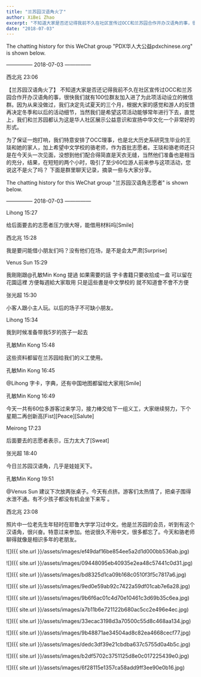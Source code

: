 ```yaml
---
title: "兰苏园汉语角火了"
author: XiBei Zhao
excerpt: "不知道大家是否还记得我前不久在社区宣传过OCC和兰苏园合作开办汉语角的事，很快我们就有100位群友加入进了为此项活动设立的微信群。为了保证一炮打响，我们特意安排了OCC理事，也是北大历史系研究生毕业的王琰, 和希望中文学校的骆老师，作为首批志愿者。王琰和骆老师还只是在今天头一次见面，没想到他们配合得简直是天衣无缝，当然他们准备也是相当的充分，结果，在短短的两个小时，吸引了至少60位游人前来参与这项活动，您说这不是火了吗？"
date: "2018-07-03"
---
```

The chatting history for this WeChat group "PDX华人大公益pdxchinese.org" is shown below.

—————  2018-07-03  —————

西北兆  23:06

【兰苏园汉语角火了】 不知道大家是否还记得我前不久在社区宣传过OCC和兰苏园合作开办汉语角的事，很快我们就有100位群友加入进了为此项活动设立的微信群。因为从来没做过，我们决定先试夏天的三个月，根据大家的感觉和游人的反馈再决定冬季和以后的活动细节，当然我们是希望这项活动能够常年进行下去，直觉上，我们和兰苏园都认为这是华人社区展示公益意识和宣扬中华文化一个非常好的形式。

为了保证一炮打响，我们特意安排了OCC理事，也是北大历史系研究生毕业的王琰和她的家人，加上希望中文学校的骆老师，作为首批志愿者。王琰和骆老师还只是在今天头一次见面，没想到他们配合得简直是天衣无缝，当然他们准备也是相当的充分，结果，在短短的两个小时，吸引了至少60位游人前来参与这项活动，您说这不是火了吗？ 下面是群里聊天记录，摘录一些与大家分享。

The chatting history for this WeChat group "兰苏园汉语角志愿者" is shown below.

—————  2018-07-03  —————

Lihong  15:27

给后面要去的志愿者压力很大呀，能借用材料吗[Smile]

西北兆  15:28

我是要问能借小朋友们吗？没有他们在场，是不是会太严肃[Surprise]

Venus Sun  15:29

我剛剛跟@孔敏Min Kong 提過 如果需要的話 字卡書籍只要收拾成一盒 可以留在花園這裡 方便每週給大家取用 只是這些書是中文學校的 就不知道會不會不方便

张光超  15:30

小客人跟小主人玩。以后的场子不可缺小朋友。

Lihong  15:34

我到时候准备带我5岁的孩子一起去

孔敏Min Kong  15:48

这些资料都留在兰苏园给我们的义工使用。

孔敏Min Kong  16:45

@Lihong 字卡，字典，还有中国地图都留给大家用[Smile]

孔敏Min Kong  16:49

今天一共有60位多游客过来学习，接力棒交给下一组义工，大家继续努力，下个星期二再创新高[Fist][Peace][Salute]

Meirong  17:23

后面要去的志愿者表示，压力太大了[Sweat]

张光超  18:40

今日兰苏园汉语角，几乎是娃娃天下。

孔敏Min Kong  19:51

@Venus Sun 建议下次放两张桌子。今天有点挤。游客们太热情了，把桌子围得水泄不通。有不少孩子都没有机会坐下来写 。

西北兆  23:08

照片中一位老先生年轻时在耶鲁大学学习过中文。他是兰苏园的会员，听到有这个汉语角，很兴奋。特意过来参加。他说很久不用中文，很多都忘了。今天和骆老师聊得就像是相识多年的老朋友。

![]({{ site.url }}/assets/images/ef49daf16be854ee5a2d1d000bb536ab.jpg)

![]({{ site.url }}/assets/images/09448095eb40935e2ea48c57441c0d31.jpg)

![]({{ site.url }}/assets/images/bd8325d1ca09b168c0510f3f5c7817a6.jpg)

![]({{ site.url }}/assets/images/9ed0e59ab92c7422a59df01cab7e6a28.jpg)

![]({{ site.url }}/assets/images/9b6f6ac01c4d70e10461c3d69b35c6ea.jpg)

![]({{ site.url }}/assets/images/a7b11b6e721122b680ac5cc2e496e4ec.jpg)

![]({{ site.url }}/assets/images/33ecac3198d3a70500c55d8c468aa134.jpg)

![]({{ site.url }}/assets/images/9b48871ae34504ad8c82ea4668cecf77.jpg)

![]({{ site.url }}/assets/images/dedc3df39e21cbdba637c5755d0a4b5c.jpg)

![]({{ site.url }}/assets/images/b2df5702c3751125d8e0c017225439e0.jpg)

![]({{ site.url }}/assets/images/6f28115e1357ca58add9ff3ee90e0b16.jpg)
